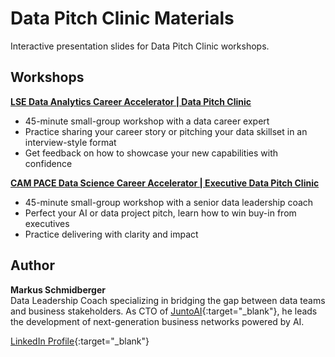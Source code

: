 # Data Pitch Clinic Materials

Interactive presentation slides for Data Pitch Clinic workshops.

## Workshops

**[LSE Data Analytics Career Accelerator | Data Pitch Clinic](LSE-DataPitchClinic_10_2025.html)**
- 45-minute small-group workshop with a data career expert
- Practice sharing your career story or pitching your data skillset in an interview-style format
- Get feedback on how to showcase your new capabilities with confidence

**[CAM PACE Data Science Career Accelerator | Executive Data Pitch Clinic](CAM-ExecutiveDataPitchClinic_10_2025.html)**
- 45-minute small-group workshop with a senior data leadership coach
- Perfect your AI or data project pitch, learn how to win buy-in from executives
- Practice delivering with clarity and impact

## Author

**Markus Schmidberger**  
Data Leadership Coach specializing in bridging the gap between data teams and business stakeholders. As CTO of [JuntoAI](https://juntoai.org){:target="_blank"}, he leads the development of next-generation business networks powered by AI.

[LinkedIn Profile](https://www.linkedin.com/in/schmidberger/){:target="_blank"}